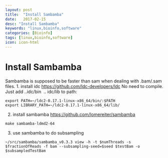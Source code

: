 ```yaml
---
layout: post
title:  "Install Sambamba"
date:   2017-02-15
desc: "Install Sambamba"
keywords: "linux,bioinfo,software"
categories: [Bioinfo]
tags: [linux,bioinfo,software]
icon: icon-html
---
```



# Install Sambamba

Sambamba is supposed to be faster than sam when dealing with .bam/.sam files. 1\. install idc https://github.com/ldc-developers/ldc No need to compile. Just add ..idc/bin  .. idc/lib to path: 
    
    
    export PATH=~/ldc2-0.17.1-linux-x86_64/bin/:$PATH
    export LIBRARY_PATH=~/ldc2-0.17.1-linux-x86_64/lib/

  2\. install sambamba https://github.com/lomereiter/sambamba 
    
    
    make sambamba-ldmd2-64

  3\. use sambamba to do subsampling 
    
    
    ~/src/sambamba/sambamba_v0.3.3 view -h -t $numThreads -s $fractionOfReads -f bam --subsampling-seed=$seed $testBam -o $subsampledTestBam
